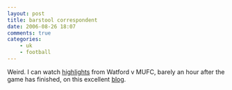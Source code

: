 ```yaml
---
layout: post
title: barstool correspondent
date: 2006-08-26 18:07
comments: true
categories:
    - uk
    - football
---
```

Weird. I can watch [highlights][] from Watford v MUFC, barely an hour
after the game has finished, on this excellent [blog][].

  [highlights]: http://soccerlens.com/watford-1-2-manchester-united-shaky-very-shaky/2138546.html
  [blog]: http://soccerlens.com/
  
